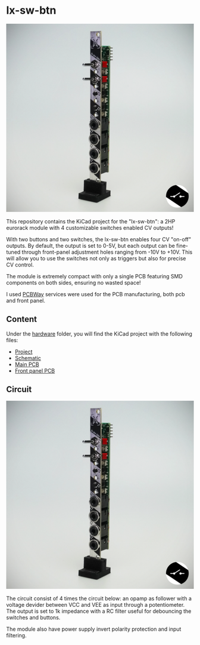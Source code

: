 # lx-sw-btn

![lx-sw-btn](/pictures/lx-sw-btn.png)

This repository contains the KiCad project for the "lx-sw-btn": a 2HP eurorack module with 4 customizable switches enabled CV outputs!

With two buttons and two switches, the lx-sw-btn enables four CV "on-off" outputs. By default, the output is set to 0-5V, but each output can be fine-tuned through front-panel adjustment holes ranging from -10V to +10V. This will allow you to use the switches not only as triggers but also for precise CV control.

The module is extremely compact with only a single PCB featuring SMD components on both sides, ensuring no wasted space!

I used [PCBWay](pcbway.com) services were used for the PCB manufacturing, both pcb and front panel.

## Content

Under the [hardware](/hardware/) folder, you will find the KiCad project with the following files:

- [Project](/hardware/2hp-simple-switch-button/2hp-simple-switch-button.kicad_pro)
- [Schematic](/hardware/2hp-simple-switch-button/2hp-simple-switch-button.kicad_sch)
- [Main PCB](/hardware/2hp-simple-switch-button/2hp-simple-switch-button.kicad_pcb)
- [Front panel PCB](/hardware/2hp-simple-switch-button/2hp-simple-switch-button-front-panel.kicad_pcb)

## Circuit

![schematic-exerp](/pictures/lx-sw-btn.png)

The circuit consist of 4 times the circuit below: an opamp as follower with a voltage devider between VCC and VEE as input through a potentiometer. The output is set to 1k impedance with a RC filter useful for debouncing the switches and buttons.

The module also have power supply invert polarity protection and input filtering.
